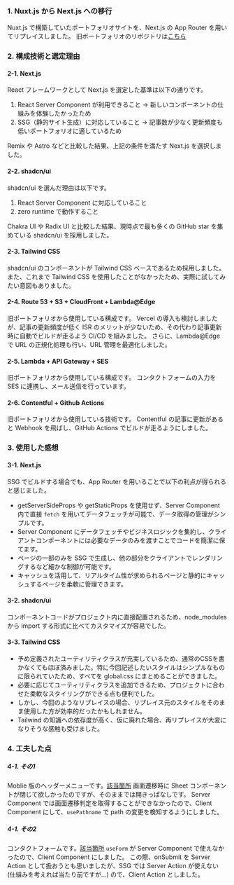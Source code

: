 ### 1. Nuxt.js から Next.js への移行
Nuxt.js で構築していたポートフォリオサイトを、Next.js の App Router を用いてリプレイスしました。
旧ポートフォリオのリポジトリは[こちら](https://github.com/masayukinii1011/nuxt-portfolio)

### 2. 構成技術と選定理由
#### 2-1. Next.js
React フレームワークとして Next.js を選定した基準は以下の通りです。
1. React Server Component が利用できること -> 新しいコンポーネントの仕組みを体験したかったため
2. SSG（静的サイト生成）に対応していること -> 記事数が少なく更新頻度も低いポートフォリオに適しているため

Remix や Astro などと比較した結果、上記の条件を満たす Next.js を選択しました。

#### 2-2. shadcn/ui
shadcn/ui を選んだ理由は以下です。
1. React Server Component に対応していること
2. zero runtime で動作すること

Chakra UI や Radix UI と比較した結果、現時点で最も多くの GitHub star を集めている shadcn/ui を採用しました。

#### 2-3. Tailwind CSS
shadcn/ui のコンポーネントが Tailwind CSS ベースであるため採用しました。
また、これまで Tailwind CSS を使用したことがなかったため、実際に試してみたい意図もありました。

#### 2-4. Route 53 + S3 + CloudFront + Lambda@Edge
旧ポートフォリオから使用している構成です。
Vercel の導入も検討しましたが、記事の更新頻度が低く ISR のメリットが少ないため、その代わり記事更新時に自動でビルドが走るよう CI/CD を組みました。
さらに、Lambda@Edge で URL の正規化処理も行い、URL 管理を最適化しました。

#### 2-5. Lambda + API Gateway + SES
旧ポートフォリオから使用している構成です。
コンタクトフォームの入力を SES に連携し、メール送信を行っています。

#### 2-6. Contentful + Github Actions
旧ポートフォリオから使用している技術です。
Contentful の記事に更新があると Webhook を飛ばし、GitHub Actions でビルドが走るようにしました。

### 3. 使用した感想
#### 3-1. Next.js
SSG でビルドする場合でも、App Router を用いることで以下の利点が得られると感じました。
- getServerSideProps や getStaticProps を使用せず、Server Component 内で直接 `fetch` を用いてデータフェッチが可能で、データ取得の管理がシンプルです。
- Server Component にデータフェッチやビジネスロジックを集約し、クライアントコンポーネントには必要なデータのみを渡すことでコードを簡潔に保てます。
- ページの一部のみを SSG で生成し、他の部分をクライアントでレンダリングするなど細かな制御が可能です。
- キャッシュを活用して、リアルタイム性が求められるページと静的にキャッシュするページを柔軟に管理できます。

#### 3-2. shadcn/ui
コンポーネントコードがプロジェクト内に直接配置されるため、node_modules から import する形式に比べてカスタマイズが容易でした。

#### 3-3. Tailwind CSS
- 予め定義されたユーティリティクラスが充実しているため、通常のCSSを書かなくてもほぼ済みました。特に今回記述したいスタイルはシンプルなものに限られていたため、すべてを global.css にまとめることができました。
- 必要に応じてユーティリティクラスを追加できるため、プロジェクトに合わせた柔軟なスタイリングができる点も便利でした。
- しかし、今回のようなリプレイスの場合、リプレイス元のスタイルをそのまま使用した方が効率的だったかもしれません。
- Tailwind の知識への依存度が高く、仮に廃れた場合、再リプレイスが大変になりそうな感触も受けました。

### 4. 工夫した点
##### 4-1. その1
Moblie 版のヘッダーメニューです。[該当箇所](https://github.com/masayukinii1011/next-portfolio/blob/main/src/app/components/MobileMenu.tsx)
画面遷移時に Sheet コンポーネントが閉じて欲しかったのですが、そのままでは開きっぱなしです。
Server Component では画面遷移判定を取得することができなかったので、Client Component にして、`usePathname` で path の変更を検知するようにしました。

##### 4-1. その2
コンタクトフォームです。[該当箇所](https://github.com/masayukinii1011/next-portfolio/blob/main/src/app/components/ContactForm.tsx)
`useForm` が Server Component で使えなかったので、Client Component にしました。
この際、onSubmit を Server Action として扱おうとも思いましたが、SSG では Server Action が使えない (仕組みを考えれば当たり前ですが...) ので、Client Action としました。
